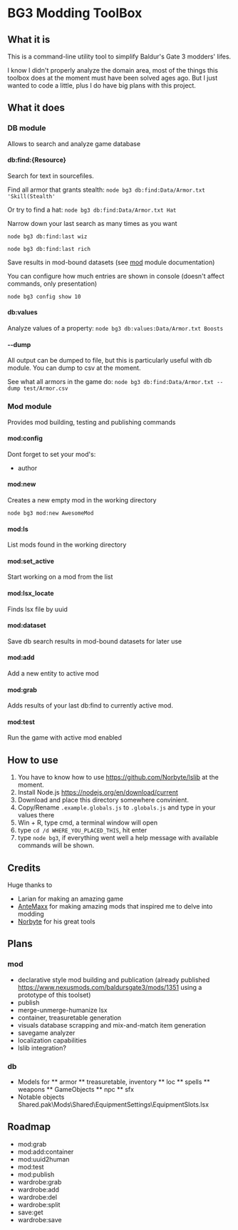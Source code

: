 # BG3 Modding ToolBox
## What it is

This is a command-line utility tool to simplify Baldur's Gate 3 modders' lifes.

I know I didn't properly analyze the domain area, most of the things this toolbox does at the moment must have been solved ages ago.
But I just wanted to code a little, plus I do have big plans with this project.

## What it does

### <a id="db"></a> DB module
Allows to search and analyze game database

#### db:find:{Resource}
Search for text in sourcefiles.

Find all armor that grants stealth:
`node bg3 db:find:Data/Armor.txt 'Skill(Stealth'`

Or try to find a hat:
`node bg3 db:find:Data/Armor.txt Hat`

Narrow down your last search as many times as you want

`node bg3 db:find:last wiz`

`node bg3 db:find:last rich`

Save results in mod-bound datasets (see [mod](#mod) module documentation)

You can configure how much entries are shown in console (doesn't affect commands, only presentation)

`node bg3 config show 10`

#### db:values
Analyze values of a property:
`node bg3 db:values:Data/Armor.txt Boosts`

#### --dump
All output can be dumped to file, but this is particularly useful with db module. You can dump to csv at the moment.

See what all armors in the game do:
`node bg3 db:find:Data/Armor.txt --dump test/Armor.csv`

### <a id="mod"></a> Mod module
Provides mod building, testing and publishing commands

#### mod:config
Dont forget to set your mod's:
* author


#### mod:new
Creates a new empty mod in the working directory

`node bg3 mod:new AwesomeMod`

#### mod:ls
List mods found in the working directory

#### mod:set_active
Start working on a mod from the list

#### mod:lsx_locate

Finds lsx file by uuid

#### mod:dataset

Save db search results in mod-bound datasets for later use

#### mod:add

Add a new entity to active mod

#### mod:grab

Adds results of your last db:find to currently active mod.

#### mod:test

Run the game with active mod enabled

## How to use

1. You have to know how to use https://github.com/Norbyte/lslib at the moment.
2. Install Node.js https://nodejs.org/en/download/current
3. Download and place this directory somewhere convinient.
4. Copy/Rename `.example.globals.js` to `.globals.js` and type in your values there
5. Win + R, type cmd, a terminal window will open
6. type `cd /d WHERE_YOU_PLACED_THIS`, hit enter
7. type `node bg3`, if everything went well a help message with available commands will be shown.

## Credits

Huge thanks to
* Larian for making an amazing game
* [AnteMaxx](https://www.nexusmods.com/baldursgate3/users/100288838) for making amazing mods that inspired me to delve into modding
* [Norbyte](https://github.com/Norbyte) for his great tools


## Plans

### mod
* declarative style mod building and publication (already published https://www.nexusmods.com/baldursgate3/mods/1351 using a prototype of this toolset)
* publish
* merge-unmerge-humanize lsx
* container, treasuretable generation 
* visuals database scrapping and mix-and-match item generation
* savegame analyzer
* localization capabilities
* lslib integration?

### db
* Models for
** armor
** treasuretable, inventory
** loc
** spells
** weapons
** GameObjects
** npc
** sfx
* Notable objects
Shared.pak\Mods\Shared\EquipmentSettings\EquipmentSlots.lsx

## Roadmap

* mod:grab
* mod:add:container
* mod:uuid2human
* mod:test
* mod:publish
* wardrobe:grab
* wardrobe:add
* wardrobe:del
* wardrobe:split
* save:get
* wardrobe:save
